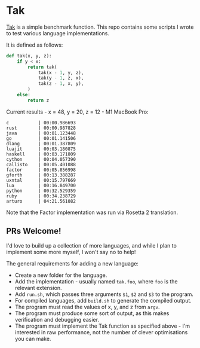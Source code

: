 # Tak

[Tak](https://en.wikipedia.org/wiki/Tak_(function)) is a simple benchmark function. This repo contains some scripts I wrote to test various language implementations.

It is defined as follows:
```py
def tak(x, y, z):
    if y < x:
        return tak(
            tak(x - 1, y, z),
            tak(y - 1, z, x),
            tak(z - 1, x, y),
        )
    else:
        return z
```

Current results - x = 48, y = 20, z = 12 - M1 MacBook Pro:
```
c           | 00:00.986693
rust        | 00:00.987828
java        | 00:01.123448
go          | 00:01.141506
dlang       | 00:01.387809
luajit      | 00:03.180875
haskell     | 00:03.171809
cython      | 00:04.057390
callisto    | 00:05.401088
factor      | 00:05.856998
gforth      | 00:13.388287
uxntal      | 00:15.797669
lua         | 00:16.849700
python      | 00:32.529359
ruby        | 00:34.238729
arturo      | 04:21.561082
```

Note that the Factor implementation was run via Rosetta 2 translation.

## PRs Welcome!

I'd love to build up a collection of more languages, and while I plan to implement some more myself, I won't say no to help!

The general requirements for adding a new language:
- Create a new folder for the language.
- Add the implementation - usually named `tak.foo`, where `foo` is the relevant extension.
- Add `run.sh`, which passes three arguments `$1`, `$2` and `$3` to the program.
- For compiled languages, add `build.sh` to generate the compiled output.
- The program must read the values of x, y, and z from `argv`.
- The program must produce some sort of output, as this makes verification and debugging easier.
- The program must implement the Tak function as specified above - I'm interested in raw performance, not the number of clever optimisations you can make.
